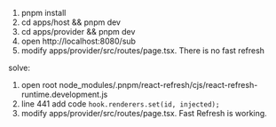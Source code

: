1. pnpm install
2. cd apps/host && pnpm dev
3. cd apps/provider && pnpm dev
4. open http://localhost:8080/sub
5. modify apps/provider/src/routes/page.tsx. There is no fast refresh

solve:
1. open root node_modules/.pnpm/react-refresh/cjs/react-refresh-runtime.development.js
2. line 441 add code `hook.renderers.set(id, injected);`
3. modify apps/provider/src/routes/page.tsx. Fast Refresh is working.
